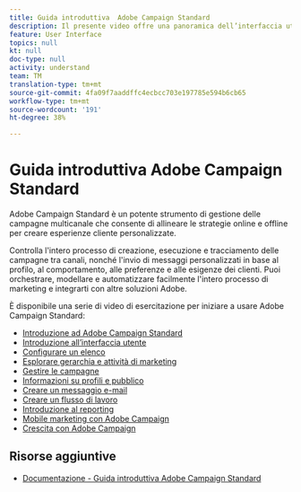 ```yaml
---
title: Guida introduttiva  Adobe Campaign Standard
description: Il presente video offre una panoramica dell’interfaccia utente di Adobe Campaign Standard, delle funzioni chiave e delle funzionalità di base.
feature: User Interface
topics: null
kt: null
doc-type: null
activity: understand
team: TM
translation-type: tm+mt
source-git-commit: 4fa09f7aaddffc4ecbcc703e197785e594b6cb65
workflow-type: tm+mt
source-wordcount: '191'
ht-degree: 38%

---
```



# Guida introduttiva  Adobe Campaign Standard

 Adobe Campaign Standard è un potente strumento di gestione delle campagne multicanale che consente di allineare le strategie online e offline per creare esperienze cliente personalizzate.

Controlla l&#39;intero processo di creazione, esecuzione e tracciamento delle campagne tra canali, nonché l&#39;invio di messaggi personalizzati in base al profilo, al comportamento, alle preferenze e alle esigenze dei clienti. Puoi orchestrare, modellare e automatizzare facilmente l&#39;intero processo di marketing e integrarti con altre soluzioni  Adobe.

È disponibile una serie di video di esercitazione per iniziare a usare  Adobe Campaign Standard:

* [Introduzione ad Adobe Campaign Standard](/help/getting-started/adobe-campaign-standard-introduction.md)
* [Introduzione all’interfaccia utente](/help/getting-started/getting-started-with-the-ui.md)
* [Configurare un elenco](/help/getting-started/configure-a-list.md)
* [Esplorare gerarchia e attività di marketing](/help/getting-started/explore-hierarchy-and-marketing-activities.md)
* [Gestire le campagne](/help/getting-started/managing-campaigns.md)
* [Informazioni su profili e pubblico](/help/getting-started/understanding-profiles-and-audiences.md)
* [Creare un messaggio e-mail](https://docs.adobe.com/content/help/it-IT/campaign-standard-learn/tutorials/communication-channels/email/create-email-from-homepage.html)
* [Creare un flusso di lavoro](/help/managing-processes-and-data/create-workflow.md)
* [Introduzione al reporting](/help/getting-started/reporting-with-adobe-campaign-introduction.md)
* [Mobile marketing con Adobe Campaign](/help/getting-started/mobile-marketing-with-adobe-campaign.md)
* [Crescita con Adobe Campaign](/help/getting-started/growing-with-adobe-campaign.md)

## Risorse aggiuntive

* [Documentazione - Guida introduttiva  Adobe Campaign Standard](https://docs.adobe.com/content/help/en/campaign-standard/using/getting-started/about-campaign-standard.html)

